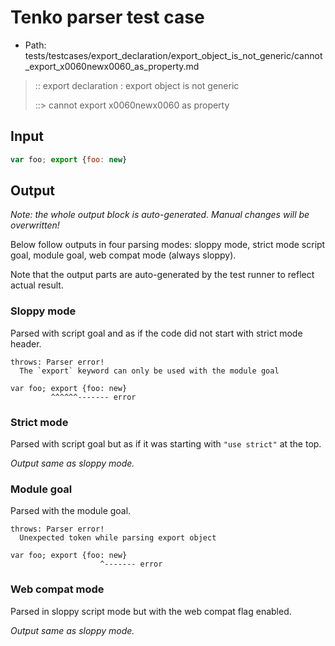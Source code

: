 # Tenko parser test case

- Path: tests/testcases/export_declaration/export_object_is_not_generic/cannot_export_x0060newx0060_as_property.md

> :: export declaration : export object is not generic
>
> ::> cannot export x0060newx0060 as property

## Input

`````js
var foo; export {foo: new}
`````

## Output

_Note: the whole output block is auto-generated. Manual changes will be overwritten!_

Below follow outputs in four parsing modes: sloppy mode, strict mode script goal, module goal, web compat mode (always sloppy).

Note that the output parts are auto-generated by the test runner to reflect actual result.

### Sloppy mode

Parsed with script goal and as if the code did not start with strict mode header.

`````
throws: Parser error!
  The `export` keyword can only be used with the module goal

var foo; export {foo: new}
         ^^^^^^------- error
`````

### Strict mode

Parsed with script goal but as if it was starting with `"use strict"` at the top.

_Output same as sloppy mode._

### Module goal

Parsed with the module goal.

`````
throws: Parser error!
  Unexpected token while parsing export object

var foo; export {foo: new}
                    ^------- error
`````


### Web compat mode

Parsed in sloppy script mode but with the web compat flag enabled.

_Output same as sloppy mode._

